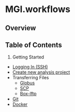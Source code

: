 # MGI.workflows

## Overview

## Table of Contents
1. Getting Started
  * [Logging In (SSH)](./SSH.md "Logging In (SSH)")
  * [Create new analysis project](./GMS.md "GMS")
  * Transferring Files
	  * [Globus](./Globus.md "Globus")
	  * [SCP](./SCP.md "SCP")
	  * [Box-lftp](./box_lftp.md)
  * [Git](./Git.md "Git")
  * [Docker](./Docker.md "Docker")
